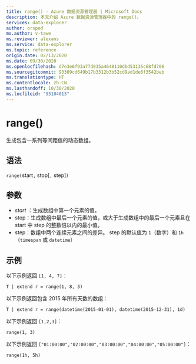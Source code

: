 ```yaml
---
title: range() - Azure 数据资源管理器 | Microsoft Docs
description: 本文介绍 Azure 数据资源管理器中的 range()。
services: data-explorer
author: orspod
ms.author: v-tawe
ms.reviewer: alexans
ms.service: data-explorer
ms.topic: reference
origin.date: 02/13/2020
ms.date: 09/30/2020
ms.openlocfilehash: d7e3e6f93a77d035a4648110dbd53135c68fd706
ms.sourcegitcommit: 93309cd649b17b3312b3b52cd9ad1de6f3542beb
ms.translationtype: HT
ms.contentlocale: zh-CN
ms.lasthandoff: 10/30/2020
ms.locfileid: "93104013"
---
```

# <a name="range"></a>range()

生成包含一系列等间距值的动态数组。

## <a name="syntax"></a>语法

`range(`start`,` stop[`,` step]`)`   

## <a name="arguments"></a>参数

* *start* ：生成数组中第一个元素的值。 
* stop：生成数组中最后一个元素的值，或大于生成数组中的最后一个元素且在 start 中 step 的整数倍以内的最小值。
* step：数组中两个连续元素之间的差异。 step 的默认值为 `1`（数字）和 `1h`（`timespan` 或 `datetime`）

## <a name="examples"></a>示例

以下示例返回 `[1, 4, 7]`：

```kusto
T | extend r = range(1, 8, 3)
```

以下示例返回包含 2015 年所有天数的数组：

```kusto
T | extend r = range(datetime(2015-01-01), datetime(2015-12-31), 1d)
```

以下示例返回 `[1,2,3]`：

```kusto
range(1, 3)
```

以下示例返回 `["01:00:00","02:00:00","03:00:00","04:00:00","05:00:00"]`：

```kusto
range(1h, 5h)
```
